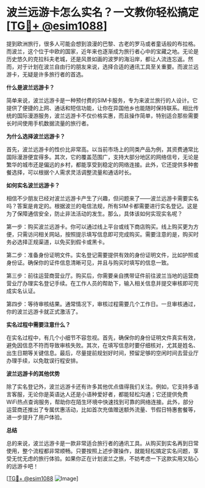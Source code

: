 # 波兰远游卡怎么实名？一文教你轻松搞定[[TG💪+ @esim1088](https://t.me/s/esim1088)]

提到欧洲旅行，很多人可能会想到浪漫的巴黎、古老的罗马或者童话般的布拉格。而波兰，这个位于中欧的国家，近年来也逐渐成为旅行者心中的宝藏之地。无论是历史悠久的克拉科夫老城，还是风景如画的波罗的海沿岸，都让人流连忘返。然而，对于计划在波兰自由行的朋友来说，选择合适的通讯工具至关重要。而波兰远游卡，无疑是许多旅行者的首选。

**什么是波兰远游卡？**

简单来说，波兰远游卡是一种预付费的SIM卡服务，专为来波兰旅行的人设计。它提供了便捷的上网、通话和短信功能，让你在异国他乡也能随时保持联系。相比传统的国际漫游服务，波兰远游卡不仅价格实惠，而且操作简单，特别适合那些需要长时间使用手机数据流量的旅行者。

**为什么选择波兰远游卡？**

首先，波兰远游卡的性价比非常高。以当前市场上的同类产品为例，其资费通常比国际漫游便宜得多。其次，它的覆盖范围广，支持大部分地区的网络信号，无论是繁华的城市还是偏远的乡村，都能享受到稳定的网络连接。此外，它还提供多种套餐选择，可以根据个人需求灵活调整流量和通话时长。

**如何实名波兰远游卡？**

相信不少朋友已经对波兰远游卡产生了兴趣，但问题来了——波兰远游卡需要实名吗？答案是肯定的。根据波兰的电信法规，所有SIM卡都需要进行实名登记。这是为了保障通信安全，防止非法活动的发生。那么，具体该如何实现实名呢？

第一步：购买波兰远游卡。你可以通过线上平台或线下商店购买。线上购买更为方便，只需访问相关网站，按照提示填写信息即可完成购买。需要注意的是，购买时务必选择正规渠道，以免买到假卡或黑卡。

第二步：准备身份证明文件。实名登记需要提供有效的身份证明文件，比如护照或身份证。确保你的证件信息清晰可见，并且与购买时填写的信息一致。

第三步：前往运营商营业厅。购买后，你需要亲自携带证件前往波兰当地的运营商营业厅办理实名登记手续。在工作人员的帮助下，输入相关信息并提交审核即可完成实名认证。

第四步：等待审核结果。通常情况下，审核过程需要几个工作日。一旦审核通过，你的波兰远游卡就正式激活了。

**实名过程中需要注意什么？**

在实名过程中，有几个小细节不容忽视。首先，确保你的身份证明文件真实有效，避免因信息不符而导致审核失败。其次，在填写信息时要仔细核对，尤其是姓名、出生日期等关键信息。最后，尽量提前规划好时间，预留足够的空闲时间去营业厅办理手续，以免耽误行程安排。

**波兰远游卡的其他优势**

除了实名登记外，波兰远游卡还有许多其他优点值得我们关注。例如，它支持多语言客服，无论你是英语达人还是小语种爱好者，都能轻松沟通；它还提供免费WiFi热点查询服务，帮助你在陌生环境中快速找到可靠的网络连接。此外，部分运营商还推出了专属优惠活动，比如首次充值赠送额外流量、节假日特惠套餐等，进一步提升了用户体验。

**总结**

总的来说，波兰远游卡是一款非常适合旅行者的通讯工具。从购买到实名再到日常使用，整个流程都非常顺畅。只要按照上述步骤操作，就能轻松搞定实名问题，享受无忧无虑的旅行体验。如果你正在计划波兰之旅，不妨考虑一下这款实用又贴心的远游卡吧！

[[TG💪+ @esim1088](https://t.me/s/esim1088) ![Image](https://i.postimg.cc/4NQfJmqS/Snipaste-2025-05-13-00-14-12.png)]